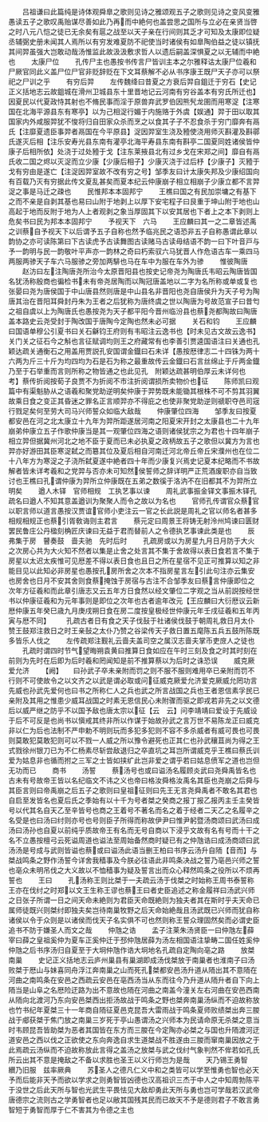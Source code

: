 <!-- { "loadSidebar": true } -->
　　吕祖谦曰此篇纯是诗体观舜臯之歌则见诗之雅颂观五子之歌则见诗之变风变雅愚读五子之歌叹禹贻谋尽善如此乃再而中絶何也盖尝思之国所与立必在亲贤当啓之时八元八恺之徒已无余矣有扈之战至以天子亲在行间则其乏才可知及太康即位疑丞辅弼史册未闻其人焉所以有穷发难夏防不祀使当时诸侯有如臯陶伯益之徒以镇抚其间羿虽强大岂敢动哉汤惟监此故汲汲敷求哲人以遗后嗣盖深惧夏之以无辅而中絶也
　　太康尸位
　　孔传尸主也愚按书传言尸皆训主本之尔雅释诂太康尸位羲和尸厥官同此义盖尸位尸官非贬辞贬在下文耳蔡解不必从书序康王既尸天子亦可以祭祀之尸训之乎
　　有穷后羿
　　左传魏绛曰昔夏之方衰后羿自鉏迁于穷石【史记正义括地志云故鉏城在滑州卫城县东十里晋地记云河南有穷谷盖本有穷氏所迁也】因夏民以代夏政恃其射也不脩民事而淫于原兽弃武罗伯因熊髠龙圉而用寒浞【注寒国在北海平源县东有寒亭】以为己相浞行媚于内施赂于外虞【娱通】羿于田以取其国家内外咸服羿犹不悛将归自田家众杀而烹之以食其子子不忍食杀于穷门靡奔有鬲氏【注靡夏遗臣事羿者鬲国在今平原县】浞因羿室生浇及豷使浇用师灭斟灌及斟鄩氏遂灭后相【注乐安寿光县东南有灌亭北海平寿县东南有斟亭二国夏同姓诸侯皆仲康子后相所依】处浇于过处豷于戈【注东莱掖县北有过乡戈在宋郑之间】靡自有鬲氏收二国之烬以灭浞而立少康【少康后相子】少康灭浇于过后杼【少康子】灭豷于戈有穷由是遂亡【注浞因羿室故不改有穷之号】邹季友曰计太康失邦及少康绍国向有百载乃灭有穷据此传文夏乱甚矣而夏本纪云仲康崩子相立相崩子少康立都不言羿浞之事是马迁之疎也
　　民惟邦本本固邦宁
　　王樵曰国之有民加崇墉之有基下之而不亲是自剥其基也易曰山附于地剥上以厚下安宅程子曰艮重于坤山附于地也山高起于地而反附于地为人上者观剥之象当厚固其下以安其居也下者上之本下剥则上危矣书曰民为邦本本固邦宁
　　予视天下　六马
　　王应麟曰其一之二章皆述禹之训蔡自予视天下以后谓予五子自称也然予临兆民之语恐非五子自称愚谓此章以韵协之亦可读陈第曰下古读虎予古读舞图古读赌马古读毋结语不韵一曰下叶音戸与予一韵明与民一韵敬叶平声亦一韵林之奇曰朽索驭六马犹晋人作危语古车一乘四马两服两骖天子车六马服骖之旁加两騑也马在车中为服在车外为骖
　　惟彼陶唐
　　赵汸曰左注陶唐尧所治今太原晋阳县也按史记帝尧为陶唐氏韦昭云陶唐皆国名犹汤称殷商也徧检书未有帝尧居陶而以陶冠唐盖地以二字为名所称或单或复也张晏曰尧为唐侯国于中山唐县然则唐是中山县名非晋阳也尧自唐侯升为天子号为陶唐其治在晋阳耳舜封丹朱为王者之后犹称为唐终虞之世以陶唐为号故范宣子曰昔匄之祖自虞以上为陶唐氏也愚按尧为天子都平阳今晋州临汾县也蔡尧都陶故曰陶唐盖本路史云尧受封于陶改国于唐陶今定陶也然未必可据
　　关石和钧
　　王应麟曰国语单穆公引夏书曰关石龢钧王府则有韦昭注云逸书也【时未见古文故云逸书】关门关之征石今之斛也言征赋调均则王之府藏常有也李善引贾逵国语注曰关通也孔颖达疏关通衡石之用盖用贾説孔安国谓金鐡曰石未详【愚按厯律志二十四铢为两十六两为斤三十斤为均四均为石是石为称之最重故传云金鐡曰石言丝绵止于斤两金鐡乃至于石举重而言则所称之物皆通之也此见孔　附颖达疏甚明伯厚云未详何也　考】蔡传折阅按荀子良贾不为折阅不市注折阅谓损所卖物价也征
　　陈师凯曰观篇中有渠魁胁从之语羲和聚党助逆明矣仲康于羿势既未能锄其根株不可不剪其羽翼故乘日食之变正其昏迷之罪名正言顺羿亦不得庇之也使非聚党助逆则禠职夺邑司宼行戮足矣何至劳大司马兴师誓众如临大敌哉
　　仲康肇位四海
　　邹季友曰按夏都安邑在河之北太康立十九年为羿所距遂居河南之阳夏宋开封之太康县也二十九年崩弟仲康立五子作歌仲康当是其一观肇位四海之语则诸侯犹宗之为君也十四年崩子相立羿但据冀州河北之地不臣于夏而已未必执夏之政柄故五子之歌但以冀方为言也羿亦好游田其臣寒浞弑之而簒其位及夏后相自河南迁河北帝丘帝丘宋濮州也在位二十八年方为寒浞之子浇所弑夏遂中絶者四十年而少康复兴焉史记夏本纪略而不书故解者皆未详考羲和之党羿与否亦未可知然侯誓师之辞详明严正荒酒废职亦自当致讨也王樵曰孔谓仲康为羿所立仲康既在五弟之数徯于洛汭不在旧都其不为羿所立明矣
　　遒人木铎　官师相规　工执艺事以谏
　　周礼武事振金铎文事振木铎孔疏名曰遒人不知其意盖遒训为聚聚人而令之故以为名也
　　官师孔传谓官众蔡官以职言师以道言愚按汉贾谊官师小吏注云一官之长此説是周礼之官以师名者甚多相规相规正也蔡引胥敎诲则主君言
　　蔡元定曰周景王将铸无射泠州鸠谏曰匮财罢民鲁庄公丹楹刻桷匠庆谏曰无益于君而替前人之令德执艺事谏此类是也
　　辰弗集于房　瞽奏鼓　啬夫驰　先时后时
　　孔疏房或以为房星九月日月防于大火之次房心共为大火知不然者以集是止舍之处言其不集于舍故得以表日食若言不集于房星以太迟太疾惟可见厯差不得以表日食也且日之所在星宿不见正可推算以知之非能目见以此知必非房星也愚按孔房所舍之次本不指房星言左引此句注亦云集安也房舍也日月不安其舍则食蔡掩蚀于房宿与古注不合邹季友曰蔡言仲康即位之次年方征羲和而此章引唐志又云五年方日食然以经文肇位二字观之当从前説按经世书以仲康征羲和为元年事则是即位之次年也古者逾年改元【王应麟曰大衍厯议云新厯仲康五年癸巳歳九月庚戌朔日食在房二度按皇极经世仲康元年壬戌征羲和五年丙寅与厯不同】
　　孔疏古者日有食之天子伐鼔于社诸侯伐鼓于朝周礼救日月太仆赞王鼓郑注救日之时王亲鼔之太仆乃赞之谷梁传天子救日置五麾陈五兵五鼓所陈既多皆乐人伐之
　　左传疏郑注觐礼云啬夫盖司空之属汉志啬夫掌币吏庻人之徒也
　　孔疏时谓四时节气望晦朔袁黄曰推算日食如应在午时三刻及食之时其时刻在前则为先时在后即为后时羲和罔闻知是前不推算蔡以为后时之诛恐误
　　威克厥爱允济
　　【阙】　　曰孙武子卒未亲附而罚之则不服不服则难用卒已亲附而罚不行则不可使故令之以文齐之以武是谓必取或问征威克厥爱允济爱克厥威允罔功言先威也孙武先爱何也曰书之所称仁人之兵也武之所言战国之兵也王者恩信素孚民已亲附及其用之惟患少威耳战国之时素无恩信民心未附骤而驱之即戎若非先之以文德后以威严继之防乎不以国予敌也唐太宗以征【云　云】问李靖靖曰爱设于先威设于后不可反是也尚书以愼戒其终非所以作谋于始故孙武之言万世不易陈龙正曰威克非以仁为后也法制不严申勅不明则玩而多犯多犯则不容不多杀威者有威可畏也可畏则莫敢犯莫敢犯则可以不戮一人威之所以豫令避死也正其仁也孙武穰苴尚为得之王式戮徐州银刀已为不仁杨素尽斩尝敌退归之卒直坑之耳岂所谓威克乎王樵曰蔡氏训爱为姑息非也循而拊之三军之士皆如挟纩此岂非爱之谓乎若曰姑息偾军之道也岂但无功而已
　　商书
　　汤誓
　　蔡汤号也或曰谥汤名履顾炎武曰尧舜禹皆名也古未有号故帝王皆以名纪临文不讳之义也帝曰格汝舜格汝禹名其臣也尧崩之后舜与其臣言则曰帝禹崩之后五子之歌则曰皇祖征则曰先王无言尧舜禹者不敢名其君也自启至发皆名也夏后氏之季始有以十千为号者桀之癸商之报丁报乙报丙主壬主癸皆号以代其名自天乙至辛皆号也商之王着号不著名而名之着于经者二天乙之名履辛之名受是也曰汤曰纣则亦号也号则臣子所得而称故伊尹曰惟尹躬暨汤商颂曰武汤曰成汤曰汤孙也自夏以前纯乎质故帝王有名而无号自商以下浸乎文故有名有号而十干之名不立愚按檀弓云死谥周道也谥法至周始备然商时疑已有之仲虺诰曰成汤商颂曰武汤汤是号成与武则皆谥也蔡或曰谥汤此语当删王柏曰书序云汤升自陑【音而】与桀战鸣条之野作汤誓今详舍我穑事及今朕必往语此非鸣条决战之誓乃亳邑兴师之誓也亳众未明吊伐之大义故以不恤穑事为疑及誓言出而众心释然鸣条之役所以不烦再誓也
　　王曰
　　孔汤称王则比桀于一夫疏云汤于伐桀之时始称王周书泰誓称王亦在伐纣之时郑以文王生称王谬也蔡王曰者史臣追述之称金履祥曰汤武兴师之日张子所谓一日之间天命未絶则为君臣天命既絶则为独夫者其在斯时乎夫天命已属师徒既兴则桀纣即独夫矣岂待南巢牧野之后天命始絶哉且汤武既已兴师而犹自称诸侯以令于众则是以诸侯而伐天子名实俱不可也然则称王誓众理固然矣而必谓史臣追书不防于嫌圣人而文之哉
　　仲虺之诰
　　孟子注莱朱汤贤臣一曰仲虺左薛宰曰薛之皇祖奚仲为夏车正奚仲迁于邳仲虺居薛为汤左相国语注挚畴二国任姓奚仲仲虺之后书序汤归自夏至于大坰仲虺作诰大坰地名孔疏自定陶向亳之路
　　放桀南巢
　　史记正义括地志云庐州巢县有巢湖即成汤伐桀放于南巢者也淮南子曰汤败桀于厯山与妹喜同舟浮江奔南巢之山而死孔桀都安邑汤升道从陑出其不意陑在河曲之南鸣条在安邑之西疏云安邑在亳西汤当从东而往今乃升道从陑升者自下向上陑当是山阜之名厯险迂路为出不意故也陑在河曲之南盖今潼关左右河曲在安邑西南从陑向北渡河乃东向安邑桀西出拒汤故战于鸣条之野也桀奔南巢汤纵而不迫故称放也竹书纪年夏桀三十一年商自陑征夏邑克昆吾大雷雨战于鸣条夏师败绩桀出奔三朡战于郕获桀于焦门放之南巢三岁死于亭山愚谓汤之兴师本为民请命原无杀桀之意当时韦顾昆吾皆助桀为恶者其国皆在东方而三朡在今定陶亦必桀之与国也升陑渡河迂道安邑之西以伐之正欲使之东向奔逸自求生道桀战不胜遂由三朡而窜南巢因放之于此焉疏云汤纵而不迫故称放此言得之盖汤之放桀与武之伐纣气象判然不侔若如孔氏所云出其不意是掩敌之不备以求胜也圣王以义行师岂为是哉
　　天乃锡王勇智　纉乃旧服　兹率厥典
　　苏圣人之德凡仁义中和之类皆可以学至惟勇也智也必天予而后能非天予而欲以学求之则勇智皆凶德也汉高祖识三杰于中人之中知周勃陈平于没世之后此天所与智也光武生平畏怯见大敌却勇此天所与勇也岂可学哉若汉武帝唐德宗之流则古之学勇智者也足以敝其国残其民而已故天不予是德则君子不敢言勇智短于勇智而厚于仁不害其为令德之主也
